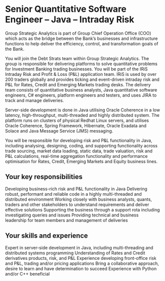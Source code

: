 # Senior Quantitative Software Engineer – Java – Intraday Risk

Group Strategic Analytics is part of Group Chief Operation Office (COO) which acts as the bridge between the Bank’s businesses and infrastructure functions to help deliver the efficiency, control, and transformation goals of the Bank.

You will join the Debt Strats team within Group Strategic Analytics. The group is responsible for delivering platforms to solve quantitative problems for Investment Banking trading businesses. You will be part of the IRiS Intraday Risk and Profit & Loss (P&L) application team. IRiS is used by over 200 traders globally and provides ticking and event-driven intraday risk and P&L for Rates, Credit and Emerging Markets trading desks. The delivery team consists of quantitative business analysts, Java quantitative software engineers, C# engineers, platform engineers and testers, and uses JIRA to track and manage deliveries.

Server-side development is done in Java utilising Oracle Coherence in a low latency, high-throughput, multi-threaded and highly distributed system. The platform runs on clusters of physical Redhat Linux servers, and utilises Oracle Coherence, Spring Framework, Hibernate, Oracle Exadata and Solace and Java Message Service (JMS) messaging.

You will be responsible for developing risk and P&L functionality in Java, including analysing, designing, coding, and supporting functionality across trade sourcing, market data loading, static data, trade valuation, risk and P&L calculations, real-time aggregation functionality and performance optimisation for Rates, Credit, Emerging Markets and Equity business lines.

## Your key responsibilities
Developing business-rich risk and P&L functionality in Java
Delivering robust, performant and reliable code in a highly multi-threaded and distributed environment
Working closely with business analysts, quants, traders and other stakeholders to understand requirements and deliver effective solutions
Supporting the business through a support rota including investigating queries and issues
Providing technical and business leadership for team members and management of deliveries

## Your skills and experience
Expert in server-side development in Java, including multi-threading and distributed systems programming
Understanding of Rates and Credit derivatives products, risk, and P&L
Experience developing front-office risk and P&L, trading and/or pricing applications
Bring a collaborative approach, desire to learn and have determination to succeed
Experience with Python and/or C++ beneficial